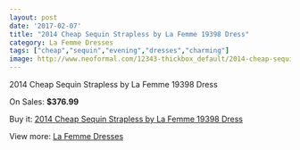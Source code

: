 ```yaml
---
layout: post
date: '2017-02-07'
title: "2014 Cheap Sequin Strapless by La Femme 19398 Dress"
category: La Femme Dresses
tags: ["cheap","sequin","evening","dresses","charming"]
image: http://www.neoformal.com/12343-thickbox_default/2014-cheap-sequin-strapless-by-la-femme-19398-dress.jpg
---
```

2014 Cheap Sequin Strapless by La Femme 19398 Dress

On Sales: **$376.99**
<a href="https://www.neoformal.com/en/la-femme-dresses-2014/4376-2014-cheap-sequin-strapless-by-la-femme-19398-dress.html"><amp-img layout="responsive" width="600" height="600" src="//www.neoformal.com/12343-thickbox_default/2014-cheap-sequin-strapless-by-la-femme-19398-dress.jpg" alt="2014 Cheap Sequin Strapless by La Femme 19398 Dress 0" /></a>
<a href="https://www.neoformal.com/en/la-femme-dresses-2014/4376-2014-cheap-sequin-strapless-by-la-femme-19398-dress.html"><amp-img layout="responsive" width="600" height="600" src="//www.neoformal.com/12345-thickbox_default/2014-cheap-sequin-strapless-by-la-femme-19398-dress.jpg" alt="2014 Cheap Sequin Strapless by La Femme 19398 Dress 1" /></a>
<a href="https://www.neoformal.com/en/la-femme-dresses-2014/4376-2014-cheap-sequin-strapless-by-la-femme-19398-dress.html"><amp-img layout="responsive" width="600" height="600" src="//www.neoformal.com/12344-thickbox_default/2014-cheap-sequin-strapless-by-la-femme-19398-dress.jpg" alt="2014 Cheap Sequin Strapless by La Femme 19398 Dress 2" /></a>

Buy it: [2014 Cheap Sequin Strapless by La Femme 19398 Dress](https://www.neoformal.com/en/la-femme-dresses-2014/4376-2014-cheap-sequin-strapless-by-la-femme-19398-dress.html "2014 Cheap Sequin Strapless by La Femme 19398 Dress")

View more: [La Femme Dresses](https://www.neoformal.com/en/56-la-femme-dresses-2014 "La Femme Dresses")